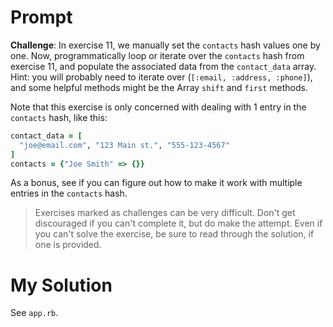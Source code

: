 # Prompt

**Challenge**: In exercise 11, we manually set the `contacts` hash values one by one. Now, programmatically loop or iterate over the `contacts` hash from exercise 11, and populate the associated data from the `contact_data` array. Hint: you will probably need to iterate over (`[:email, :address, :phone]`), and some helpful methods might be the Array `shift` and `first` methods.

Note that this exercise is only concerned with dealing with 1 entry in the `contacts` hash, like this:

```ruby
contact_data = [
  "joe@email.com", "123 Main st.", "555-123-4567"
]
contacts = {"Joe Smith" => {}}
```

As a bonus, see if you can figure out how to make it work with multiple entries in the `contacts` hash.

> Exercises marked as challenges can be very difficult. Don't get discouraged if you can't complete it, but do make the attempt. Even if you can't solve the exercise, be sure to read through the solution, if one is provided.

# My Solution

See `app.rb`.
